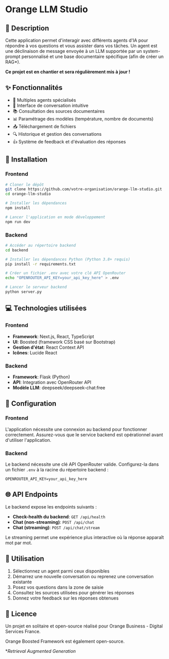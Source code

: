 # Orange LLM Studio

## 📝 Description

Cette application permet d'interagir avec différents agents d'IA pour répondre à vos questions et vous assister dans vos tâches. Un agent est une déclinaison de message envoyée à un LLM supportée par un system-prompt personnalisé et une base documentaire spécifique (afin de créer un RAG*).

**Ce projet est en chantier et sera régulièrement mis à jour !**

## ✨ Fonctionnalités

- 🤖 Multiples agents spécialisés
- 💬 Interface de conversation intuitive
- 📚 Consultation des sources documentaires
- 📊 Paramétrage des modèles (température, nombre de documents)
- 📤 Téléchargement de fichiers
- 🔍 Historique et gestion des conversations
- 👍 Système de feedback et d'évaluation des réponses

## 🚀 Installation

### Frontend

```bash
# Cloner le dépôt
git clone https://github.com/votre-organisation/orange-llm-studio.git
cd orange-llm-studio

# Installer les dépendances
npm install

# Lancer l'application en mode développement
npm run dev
```

### Backend

```bash
# Accéder au répertoire backend
cd backend

# Installer les dépendances Python (Python 3.8+ requis)
pip install -r requirements.txt

# Créer un fichier .env avec votre clé API OpenRouter
echo "OPENROUTER_API_KEY=your_api_key_here" > .env

# Lancer le serveur backend
python server.py
```

## 💻 Technologies utilisées

### Frontend

- **Framework**: Next.js, React, TypeScript
- **UI**: Boosted (framework CSS basé sur Bootstrap)
- **Gestion d'état**: React Context API
- **Icônes**: Lucide React

### Backend

- **Framework**: Flask (Python)
- **API**: Integration avec OpenRouter API
- **Modèle LLM**: deepseek/deepseek-chat:free

## 🔧 Configuration

### Frontend

L'application nécessite une connexion au backend pour fonctionner correctement. Assurez-vous que le service backend est opérationnel avant d'utiliser l'application.

### Backend

Le backend nécessite une clé API OpenRouter valide. Configurez-la dans un fichier `.env` à la racine du répertoire backend :

```
OPENROUTER_API_KEY=your_api_key_here
```

## 🌐 API Endpoints

Le backend expose les endpoints suivants :

- **Check-health du backend**: `GET /api/health`
- **Chat (non-streaming)**: `POST /api/chat`
- **Chat (streaming)**: `POST /api/chat/stream`

Le streaming permet une expérience plus interactive où la réponse apparaît mot par mot.

## 👥 Utilisation

1. Sélectionnez un agent parmi ceux disponibles
2. Démarrez une nouvelle conversation ou reprenez une conversation existante
3. Posez vos questions dans la zone de saisie
4. Consultez les sources utilisées pour générer les réponses
5. Donnez votre feedback sur les réponses obtenues

## 📄 Licence

Un projet en solitaire et open-source réalisé pour Orange Business - Digital Services France.

Orange Boosted Framework est également open-source.

**Retrieval Augmented Generation*
